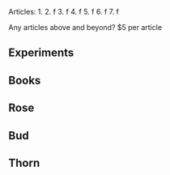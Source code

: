 Articles: 
1.
2. f
3. f
4. f
5. f
6. f
7. f

Any articles above and beyond? $5 per article

## Experiments


## Books

## Rose 

## Bud 

## Thorn
